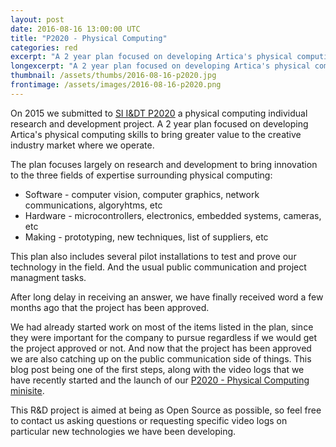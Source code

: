 ```yaml
---
layout: post
date: 2016-08-16 13:00:00 UTC
title: "P2020 - Physical Computing"
categories: red
excerpt: "A 2 year plan focused on developing Artica's physical computing skills to bring greater value to the creative industry market where we operate."
longexcerpt: "A 2 year plan focused on developing Artica's physical computing skills to bring greater value to the creative industry market where we operate."
thumbnail: /assets/thumbs/2016-08-16-p2020.jpg
frontimage: /assets/images/2016-08-16-p2020.png
---
```


On 2015 we submitted to [SI I&DT P2020][1] a physical computing individual research and development project. A 2 year plan focused on developing Artica's physical computing skills to bring greater value to the creative industry market where we operate.

The plan focuses largely on research and development to bring innovation to the three fields of expertise surrounding physical computing:

* Software - computer vision, computer graphics, network communications, algoryhtms, etc
* Hardware - microcontrollers, electronics, embedded systems, cameras, etc
* Making - prototyping, new techniques, list of suppliers, etc

This plan also includes several pilot installations to test and prove our technology in the field. And the usual public communication and project managment tasks.

After long delay in receiving an answer, we have finally received word a few months ago that the project has been approved.

We had already started work on most of the items listed in the plan, since they were important for the company to pursue regardless if we would get the project approved or not. And now that the project has been approved we are also catching up on the public communication side of things. This blog post being one of the first steps, along with the video logs that we have recently started and the launch of our [P2020 - Physical Computing minisite][2].

This R&D project is aimed at being as Open Source as possible, so feel free to contact us asking questions or requesting specific video logs on particular new technologies we have been developing.

[1]: https://www.portugal2020.pt/Portal2020
[2]: http://physical-computing.artica.cc/
